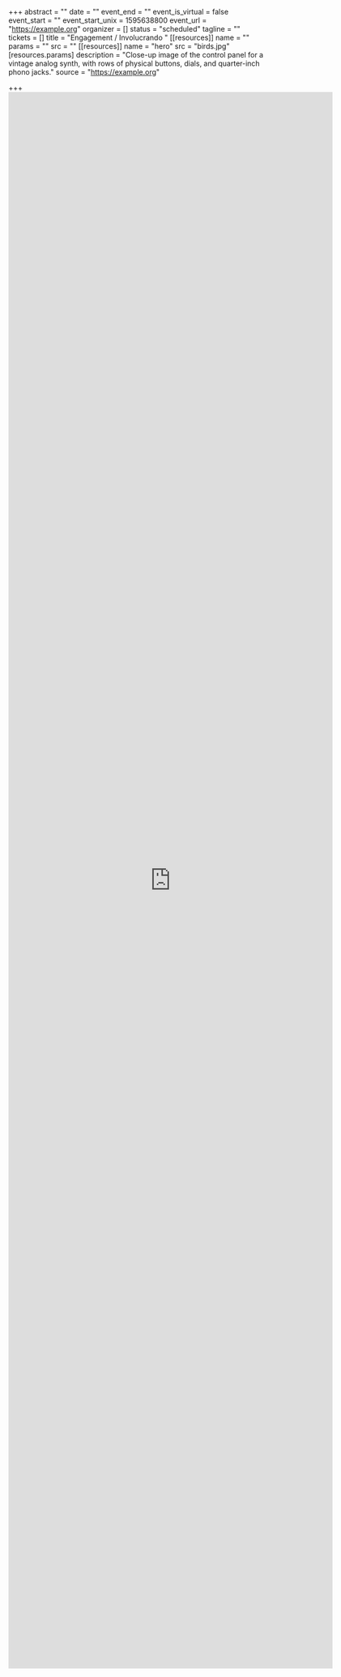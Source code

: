 +++
abstract = ""
date = ""
event_end = ""
event_is_virtual = false
event_start = ""
event_start_unix = 1595638800
event_url = "https://example.org"
organizer = []
status = "scheduled"
tagline = ""
tickets = []
title = "Engagement / Involucrando "
[[resources]]
name = ""
params = ""
src = ""
[[resources]]
name = "hero"
src = "birds.jpg"
[resources.params]
description = "Close-up image of the control panel for a vintage analog synth, with rows of physical buttons, dials, and quarter-inch phono jacks."
source = "https://example.org"

+++
    <iframe src="https://docs.google.com/forms/d/e/1FAIpQLScjQiyNSjClp4A3zT46r3s2fgoqIKcQrGuRwq6bmw_zweDeBg/viewform?embedded=true" width="640" height="3109" frameborder="0" marginheight="0" marginwidth="0">Loading…</iframe>